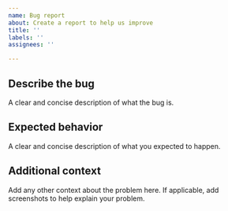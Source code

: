 ```yaml
---
name: Bug report
about: Create a report to help us improve
title: ''
labels: ''
assignees: ''

---
```


## Describe the bug
A clear and concise description of what the bug is.

## Expected behavior
A clear and concise description of what you expected to happen.

## Additional context
Add any other context about the problem here. If applicable, add screenshots to help explain your problem.
